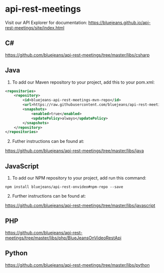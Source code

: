 # api-rest-meetings

Visit our API Explorer for documentation: https://bluejeans.github.io/api-rest-meetings/site/index.html

## C#

https://github.com/bluejeans/api-rest-meetings/tree/master/libs/csharp

## Java

1. To add our Maven repository to your project, add this to your pom.xml:

```xml
<repositories>
    <repository>
        <id>bluejeans-api-rest-meetings-mvn-repo</id>
        <url>https://raw.githubusercontent.com/bluejeans/api-rest-meetings/mvn-repo</url>
        <snapshots>
            <enabled>true</enabled>
            <updatePolicy>always</updatePolicy>
        </snapshots>
    </repository>
</repositories>
```

2. Futher instructions can be found at:

https://github.com/bluejeans/api-rest-meetings/tree/master/libs/java

## JavaScript

1. To add our NPM repository to your project, add run this command:

```
npm install bluejeans/api-rest-onvideo#npm-repo --save
```

2. Further instructions can be found at:

https://github.com/bluejeans/api-rest-meetings/tree/master/libs/javascript

## PHP

https://github.com/bluejeans/api-rest-meetings/tree/master/libs/php/BlueJeansOnVideoRestApi

## Python

https://github.com/bluejeans/api-rest-meetings/tree/master/libs/python
